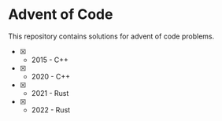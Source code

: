 # Advent of Code

This repository contains solutions for advent of code problems.

- [x] - 2015 - C++
- [x] - 2020 - C++
- [x] - 2021 - Rust
- [x] - 2022 - Rust
